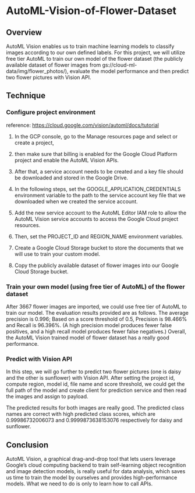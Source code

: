 # AutoML-Vision-of-Flower-Dataset

## Overview 
AutoML Vision enables us to train machine learning models to classify images according to our own defined labels. For this project, we will utilize free tier AutoML to train our own model of the flower dataset (the publicly available dataset of flower images from gs://cloud-ml-data/img/flower_photos/), evaluate the model performance and then predict two flower pictures with Vision API.

## Technique 
### Configure project environment
reference: https://cloud.google.com/vision/automl/docs/tutorial

1. In the GCP console, go to the Manage resources page and select or create a project,

2. then make sure that billing is enabled for the Google Cloud Platform project and enable the AutoML Vision APIs.

3. After that, a service account needs to be created and a key file should be downloaded and stored in the Google Drive. 

4. In the following steps, set the GOOGLE_APPLICATION_CREDENTIALS environment variable to the path to the service account key file that we downloaded when we created the service account. 

5. Add the new service account to the AutoML Editor IAM role to allow the AutoML Vision service accounts to access the Google Cloud project resources. 

6. Then, set the PROJECT_ID and REGION_NAME environment variables. 

7. Create a Google Cloud Storage bucket to store the documents that we will use to train your custom model.

8. Copy the publicly available dataset of flower images into our Google Cloud Storage bucket.

### Train your own model (using free tier of AutoML) of the flower dataset

After 3667 flower images are imported, we could use free tier of AutoML to train our model. The evaluation results provided are as follows. The average precision is 0.996; Based on a score threshold of 0.5, Precision is 98.466% and Recall is 96.396%. (A high precision model produces fewer false positives, and a high recall model produces fewer false negatives.) Overall, the AutoML Vision trained model of flower dataset has a really good performance.


### Predict with Vision API

In this step, we will go further to predict two flower pictures (one is daisy and the other is sunflower) with Vision API. After setting the project id, compute region, model id, file name and score threshold, we could get the full path of the model and create client for prediction service and then read the images and assign to payload. 

The predicted results for both images are really good. The predicted class names are correct with high predicted class scores, which are 0.99986732006073 and 0.9999873638153076 respectively for daisy and sunflower.


## Conclusion 
AutoML Vision, a graphical drag-and-drop tool that lets users leverage Google’s cloud computing backend to train self-learning object recognition and image detection models, is really useful for data analysis, which saves us time to train the model by ourselves and provides high-performance models. What we need to do is only to learn how to call APIs. 


